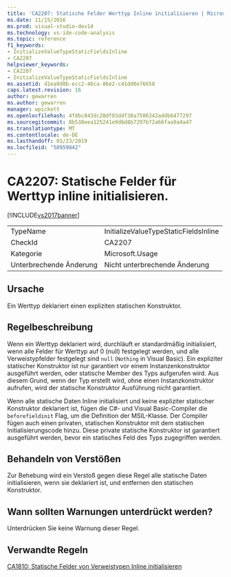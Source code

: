 ```yaml
---
title: 'CA2207: Statische Felder Werttyp Inline initialisieren | Microsoft-Dokumentation'
ms.date: 11/15/2016
ms.prod: visual-studio-dev14
ms.technology: vs-ide-code-analysis
ms.topic: reference
f1_keywords:
- InitializeValueTypeStaticFieldsInline
- CA2207
helpviewer_keywords:
- CA2207
- InitializeValueTypeStaticFieldsInline
ms.assetid: d1ea9d8b-ecc2-46ca-86e2-c41dd0e76658
caps.latest.revision: 16
author: gewarren
ms.author: gewarren
manager: wpickett
ms.openlocfilehash: 4f8bc843dc20df03ddf38a7506342addb6477297
ms.sourcegitcommit: 8b538eea125241e9d6d8b7297b72a66faa9a4a47
ms.translationtype: MT
ms.contentlocale: de-DE
ms.lasthandoff: 01/23/2019
ms.locfileid: "58959842"
---
```

# <a name="ca2207-initialize-value-type-static-fields-inline"></a>CA2207: Statische Felder für Werttyp inline initialisieren.
[!INCLUDE[vs2017banner](../includes/vs2017banner.md)]

|||
|-|-|
|TypeName|InitializeValueTypeStaticFieldsInline|
|CheckId|CA2207|
|Kategorie|Microsoft.Usage|
|Unterbrechende Änderung|Nicht unterbrechende Änderung|

## <a name="cause"></a>Ursache
 Ein Werttyp deklariert einen expliziten statischen Konstruktor.

## <a name="rule-description"></a>Regelbeschreibung
 Wenn ein Werttyp deklariert wird, durchläuft er standardmäßig initialisiert, wenn alle Felder für Werttyp auf 0 (null) festgelegt werden, und alle Verweistypfelder festgelegt sind `null` (`Nothing` in Visual Basic). Ein expliziter statischer Konstruktor ist nur garantiert vor einem Instanzenkonstruktor ausgeführt werden, oder statische Member des Typs aufgerufen wird. Aus diesem Grund, wenn der Typ erstellt wird, ohne einen Instanzkonstruktor aufrufen, wird der statische Konstruktor Ausführung nicht garantiert.

 Wenn alle statische Daten Inline initialisiert und keine expliziter statischer Konstruktor deklariert ist, fügen die C#- und Visual Basic-Compiler die `beforefieldinit` Flag, um die Definition der MSIL-Klasse. Der Compiler fügen auch einen privaten, statischen Konstruktor mit dem statischen Initialisierungscode hinzu. Diese private statische Konstruktor ist garantiert ausgeführt werden, bevor ein statisches Feld des Typs zugegriffen werden.

## <a name="how-to-fix-violations"></a>Behandeln von Verstößen
 Zur Behebung wird ein Verstoß gegen diese Regel alle statische Daten initialisieren, wenn sie deklariert ist, und entfernen den statischen Konstruktor.

## <a name="when-to-suppress-warnings"></a>Wann sollten Warnungen unterdrückt werden?
 Unterdrücken Sie keine Warnung dieser Regel.

## <a name="related-rules"></a>Verwandte Regeln
 [CA1810: Statische Felder von Verweistypen Inline initialisieren](../code-quality/ca1810-initialize-reference-type-static-fields-inline.md)
